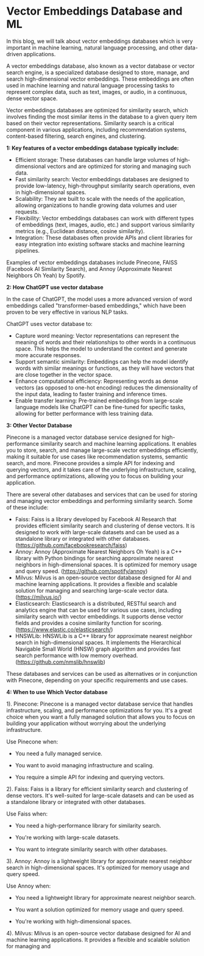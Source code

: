 
# Vector Embeddings Database and ML

In this blog, we will talk about vector embeddings databases which is very important in machine learning, natural language processing, and other data-driven applications.

A vector embeddings database, also known as a vector database or vector search engine, is a specialized database designed to store, manage, and search high-dimensional vector embeddings. These embeddings are often used in machine learning and natural language processing tasks to represent complex data, such as text, images, or audio, in a continuous, dense vector space.

Vector embeddings databases are optimized for similarity search, which involves finding the most similar items in the database to a given query item based on their vector representations. Similarity search is a critical component in various applications, including recommendation systems, content-based filtering, search engines, and clustering.

**1: Key features of a vector embeddings database typically include:**



* Efficient storage: These databases can handle large volumes of high-dimensional vectors and are optimized for storing and managing such data.
* Fast similarity search: Vector embeddings databases are designed to provide low-latency, high-throughput similarity search operations, even in high-dimensional spaces.
* Scalability: They are built to scale with the needs of the application, allowing organizations to handle growing data volumes and user requests.
* Flexibility: Vector embeddings databases can work with different types of embeddings (text, images, audio, etc.) and support various similarity metrics (e.g., Euclidean distance, cosine similarity).
* Integration: These databases often provide APIs and client libraries for easy integration into existing software stacks and machine learning pipelines.

Examples of vector embeddings databases include Pinecone, FAISS (Facebook AI Similarity Search), and Annoy (Approximate Nearest Neighbors Oh Yeah) by Spotify.

**2: How ChatGPT use vector database**

In the case of ChatGPT, the model uses a more advanced version of word embeddings called "transformer-based embeddings," which have been proven to be very effective in various NLP tasks.

ChatGPT uses vector database to:



* Capture word meaning: Vector representations can represent the meaning of words and their relationships to other words in a continuous space. This helps the model to understand the context and generate more accurate responses.
* Support semantic similarity: Embeddings can help the model identify words with similar meanings or functions, as they will have vectors that are close together in the vector space.
* Enhance computational efficiency: Representing words as dense vectors (as opposed to one-hot encoding) reduces the dimensionality of the input data, leading to faster training and inference times.
* Enable transfer learning: Pre-trained embeddings from large-scale language models like ChatGPT can be fine-tuned for specific tasks, allowing for better performance with less training data.

**3: Other Vector Database**

Pinecone is a managed vector database service designed for high-performance similarity search and machine learning applications. It enables you to store, search, and manage large-scale vector embeddings efficiently, making it suitable for use cases like recommendation systems, semantic search, and more. Pinecone provides a simple API for indexing and querying vectors, and it takes care of the underlying infrastructure, scaling, and performance optimizations, allowing you to focus on building your application.

There are several other databases and services that can be used for storing and managing vector embeddings and performing similarity search. Some of these include:



* Faiss: Faiss is a library developed by Facebook AI Research that provides efficient similarity search and clustering of dense vectors. It is designed to work with large-scale datasets and can be used as a standalone library or integrated with other databases. (https://github.com/facebookresearch/faiss)
* Annoy: Annoy (Approximate Nearest Neighbors Oh Yeah) is a C++ library with Python bindings for searching approximate nearest neighbors in high-dimensional spaces. It is optimized for memory usage and query speed. (https://github.com/spotify/annoy)
* Milvus: Milvus is an open-source vector database designed for AI and machine learning applications. It provides a flexible and scalable solution for managing and searching large-scale vector data. (https://milvus.io/)
* Elasticsearch: Elasticsearch is a distributed, RESTful search and analytics engine that can be used for various use cases, including similarity search with vector embeddings. It supports dense vector fields and provides a cosine similarity function for scoring. (https://www.elastic.co/elasticsearch/)
* HNSWLib: HNSWLib is a C++ library for approximate nearest neighbor search in high-dimensional spaces. It implements the Hierarchical Navigable Small World (HNSW) graph algorithm and provides fast search performance with low memory overhead. (https://github.com/nmslib/hnswlib)

These databases and services can be used as alternatives or in conjunction with Pinecone, depending on your specific requirements and use cases.

**4: When to use Which Vector database**

1). Pinecone: Pinecone is a managed vector database service that handles infrastructure, scaling, and performance optimizations for you. It's a great choice when you want a fully managed solution that allows you to focus on building your application without worrying about the underlying infrastructure.

   Use Pinecone when:

   - You need a fully managed service.

   - You want to avoid managing infrastructure and scaling.

   - You require a simple API for indexing and querying vectors.

2). Faiss: Faiss is a library for efficient similarity search and clustering of dense vectors. It's well-suited for large-scale datasets and can be used as a standalone library or integrated with other databases.

   Use Faiss when:

   - You need a high-performance library for similarity search.

   - You're working with large-scale datasets.

   - You want to integrate similarity search with other databases.

3). Annoy: Annoy is a lightweight library for approximate nearest neighbor search in high-dimensional spaces. It's optimized for memory usage and query speed.

   Use Annoy when:

   - You need a lightweight library for approximate nearest neighbor search.

   - You want a solution optimized for memory usage and query speed.

   - You're working with high-dimensional spaces.

4). Milvus: Milvus is an open-source vector database designed for AI and machine learning applications. It provides a flexible and scalable solution for managing and
